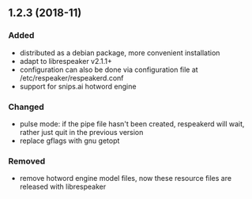 
## 1.2.3 (2018-11)

### Added
- distributed as a debian package, more convenient installation
- adapt to librespeaker v2.1.1+
- configuration can also be done via configuration file at /etc/respeaker/respeakerd.conf
- support for snips.ai hotword engine

### Changed
- pulse mode: if the pipe file hasn't been created, respeakerd will wait, rather just quit in the previous version
- replace gflags with gnu getopt

### Removed
- remove hotword engine model files, now these resource files are released with librespeaker
